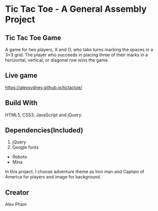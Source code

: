 <h1>Tic Tac Toe - A General Assembly Project</h1>

<h2>Tic Tac Toe Game</h2>
<p> A game for two players, X and O, who take turns marking the spaces in a 3×3 grid. The player who succeeds in placing three of their marks in a horizontal, vertical, or diagonal row wins the game.</p>

<h2>Live game</h2>
<a href="https://alexsydney.github.io/tictactoe/" rel="nofollow">https://alexsydney.github.io/tictactoe/</a>

<h2>Build With</h2>
<p> HTML5, CSS3, JavaScript and jQuery.</p>

<h2>Dependencies(Included)</h2>
<ol>
  <li>jQuery</li>
  <li>Google fonts</li>
</ol>
<ul>
  <li>Roboto</li>
  <li>Mina</li>
</ul>
<p>In this project. I choose adventure theme as Iron man and Captain of America for players and image for background.

</p>
<h2>Creator</h2>

<p>Alex Pham</p>
